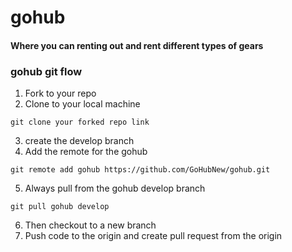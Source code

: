 # gohub
#### Where you can renting out and rent different types of gears

### gohub git flow

1. Fork to your repo
2. Clone to your local machine

```
git clone your forked repo link

```
3. create the develop branch 
4. Add the remote for the gohub

```
git remote add gohub https://github.com/GoHubNew/gohub.git

```

5. Always pull from the gohub develop branch

```
git pull gohub develop

```
6. Then checkout to a new branch 
7. Push code to the origin and create pull request from the origin
 
